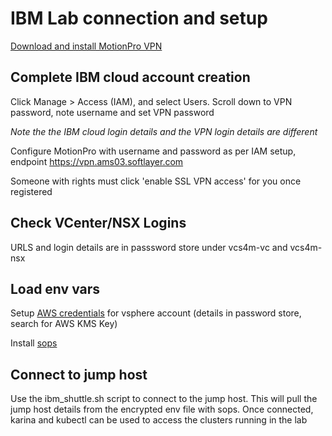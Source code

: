 # IBM Lab connection and setup

[Download and install MotionPro VPN ](https://cloud.ibm.com/docs/iaas-vpn?topic=iaas-vpn-standalone-vpn-clients#linux-standalone-client)

## Complete IBM cloud account creation

Click Manage > Access (IAM), and select Users.
Scroll down to VPN password, note username and set VPN password

*Note the the IBM cloud login details and the VPN login details are different*

Configure MotionPro with username and password as per IAM setup, endpoint https://vpn.ams03.softlayer.com

Someone with rights must click 'enable SSL VPN access' for you once registered

## Check VCenter/NSX Logins

URLS and login details are in passsword store under vcs4m-vc and vcs4m-nsx

## Load env vars

Setup [AWS credentials](https://docs.aws.amazon.com/cli/latest/userguide/cli-configure-profiles.html) for vsphere account (details in password store, search for AWS KMS Key)

Install [sops](https://github.com/mozilla/sops/releases) 

## Connect to jump host

Use the ibm_shuttle.sh script to connect to the jump host.  This will pull the jump host details from the encrypted env file with sops. Once connected, karina and kubectl can be used to access the clusters running in the lab
